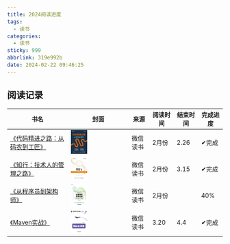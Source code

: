 ```yaml
---
title: 2024阅读进度
tags:
  - 读书
categories:
  - 读书
sticky: 999
abbrlink: 319e992b
date: 2024-02-22 09:46:25
---
```


## 阅读记录

| 书名                                                         | 封面                                                         | 来源     | 阅读时间 | 结束时间 | 完成进度     |
| ------------------------------------------------------------ | ------------------------------------------------------------ | -------- | -------- | -------- | ------------ |
| [《代码精进之路：从码农到工匠》](https://weread.qq.com/web/bookDetail/81132f5071cc7f7a81151c9) | <img src="/images/book/代码精进之路_封面.jpg" width="30%" height="30%"/> | 微信读书 | 2月份    | 2.26     | &#10004;完成 |
| [《知行：技术人的管理之路》](https://weread.qq.com/web/reader/c3032820813ab8038g014ada) | <img src="/images/book/知行：技术人的管理之路.jpg" width="30%" height="30%"/> | 微信读书 | 2月份    | 3.15     | &#10004;完成 |
| [《从程序员到架构师》](https://weread.qq.com/web/reader/d5532b10813ab6da3g0189c9) | <img src="/images/book/从程序员到架构师.jpg" width="30%" height="30%"/> | 微信读书 | 2月份    |          | 40%          |
| [《Maven实战》](https://weread.qq.com/web/bookDetail/2a6323005931bb2a6eec434) | <img src="/images/book/maven实战.jpg" width="30%" height="30%"/> | 微信读书 | 3.20     | 4.4      | &#10004;完成 |

